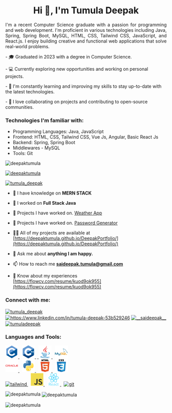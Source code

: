<h1 align="center">Hi 👋, I'm Tumula Deepak</h1>
<p align="justify">I'm a recent Computer Science graduate with a passion for programming and web development. I'm proficient in various technologies including Java, Spring, Spring Boot, MySQL, HTML, CSS, Tailwind CSS, JavaScript, and React.js. I enjoy building creative and functional web applications that solve real-world problems.
<p align="left">
- 🎓 Graduated in 2023 with a degree in Computer Science.
</p>
<p align="left">
- 💻 Currently exploring new opportunities and working on personal projects.
</p>
<p align="left">
- 🌱 I'm constantly learning and improving my skills to stay up-to-date with the latest technologies.
</p>
<p align="left">
- 🚀 I love collaborating on projects and contributing to open-source communities.
</p>
  
  ### Technologies I'm familiar with:
- Programming Languages: Java, JavaScript 
- Frontend: HTML, CSS, Tailwind CSS, Vue Js, Angular, Basic React Js
- Backend: Spring, Spring Boot
- Middlewares - MySQL
- Tools: Git
</p>

<p align="left"> <img src="https://komarev.com/ghpvc/?username=deepaktumula&label=Profile%20views&color=0e75b6&style=flat" alt="deepaktumula" /> </p>

<p align="left"> <a href="https://github.com/ryo-ma/github-profile-trophy"><img src="https://github-profile-trophy.vercel.app/?username=deepaktumula" alt="deepaktumula" /></a> </p>

<p align="left"> <a href="https://twitter.com/tumula_deepak" target="blank"><img src="https://img.shields.io/twitter/follow/tumula_deepak?logo=twitter&style=for-the-badge" alt="tumula_deepak" /></a> </p>

- 🔭 I have knowledge on **MERN STACK**

- 🌱 I worked on **Full Stack Java**

- 👯 Projects I have worked on. [Weather App](https://deepaktumula.github.io/WeatherApp/)

- 🤝 Projects I have worked on. [Password Generator](https://deepaktumula.github.io/PasswordGenerator/)

- 👨‍💻 All of my projects are available at [https://deepaktumula.github.io/DeepakPortfolio/](https://deepaktumula.github.io/DeepakPortfolio/)

- 💬 Ask me about **anything I am happy.**

- 📫 How to reach me **saideepak.tumula@gmail.com**

- 📄 Know about my experiences [https://flowcv.com/resume/kuod9ok955](https://flowcv.com/resume/kuod9ok955)

<h3 align="left">Connect with me:</h3>
<p align="left">
<a href="https://twitter.com/tumula_deepak" target="blank"><img align="center" src="https://raw.githubusercontent.com/rahuldkjain/github-profile-readme-generator/master/src/images/icons/Social/twitter.svg" alt="tumula_deepak" height="30" width="40" /></a>
<a href="https://linkedin.com/in/https://www.linkedin.com/in/tumula-deepak-53b529246" target="blank"><img align="center" src="https://raw.githubusercontent.com/rahuldkjain/github-profile-readme-generator/master/src/images/icons/Social/linked-in-alt.svg" alt="https://www.linkedin.com/in/tumula-deepak-53b529246" height="30" width="40" /></a>
<a href="https://instagram.com/__saideepak__" target="blank"><img align="center" src="https://raw.githubusercontent.com/rahuldkjain/github-profile-readme-generator/master/src/images/icons/Social/instagram.svg" alt="__saideepak__" height="30" width="40" /></a>
<a href="https://www.leetcode.com/tumuladeepak" target="blank"><img align="center" src="https://raw.githubusercontent.com/rahuldkjain/github-profile-readme-generator/master/src/images/icons/Social/leet-code.svg" alt="tumuladeepak" height="30" width="40" /></a>
</p>

<h3 align="left">Languages and Tools:</h3>
<p align="left"> <a href="https://www.cprogramming.com/" target="_blank" rel="noreferrer"> <img src="https://raw.githubusercontent.com/devicons/devicon/master/icons/c/c-original.svg" alt="c" width="40" height="40"/> </a>&nbsp
<a href="https://www.w3schools.com/cpp/" target="_blank" rel="noreferrer"> <img src="https://raw.githubusercontent.com/devicons/devicon/master/icons/cplusplus/cplusplus-original.svg" alt="cplusplus" width="40" height="40"/> </a>&nbsp<a href="https://www.java.com" target="_blank" rel="noreferrer"> <img src="https://raw.githubusercontent.com/devicons/devicon/master/icons/java/java-original.svg" alt="java" width="40" height="40"/> </a>&nbsp
<a href="https://www.mysql.com/" target="_blank" rel="noreferrer"> <img src="https://raw.githubusercontent.com/devicons/devicon/master/icons/mysql/mysql-original-wordmark.svg" alt="mysql" width="40" height="40"/></a>
<br/>
<a href="https://www.oracle.com/" target="_blank" rel="noreferrer"> <img src="https://raw.githubusercontent.com/devicons/devicon/master/icons/oracle/oracle-original.svg" alt="oracle" width="40" height="40"/> </a>&nbsp
<a href="https://www.python.org" target="_blank" rel="noreferrer"> <img src="https://raw.githubusercontent.com/devicons/devicon/master/icons/python/python-original.svg" alt="python" width="40" height="40"/> </a>&nbsp
<a href="https://www.w3.org/html/" target="_blank" rel="noreferrer"> <img src="https://raw.githubusercontent.com/devicons/devicon/master/icons/html5/html5-original-wordmark.svg" alt="html5" width="40" height="40"/> </a>&nbsp
<a href="https://www.w3schools.com/css/" target="_blank" rel="noreferrer"> <img src="https://raw.githubusercontent.com/devicons/devicon/master/icons/css3/css3-original-wordmark.svg" alt="css3" width="40" height="40"/> </a>
<br/>
<a href="https://tailwindcss.com/" target="_blank" rel="noreferrer"> <img src="https://www.vectorlogo.zone/logos/tailwindcss/tailwindcss-icon.svg" alt="tailwind" width="40" height="40"/> </a>&nbsp
<a href="https://developer.mozilla.org/en-US/docs/Web/JavaScript" target="_blank" rel="noreferrer"> <img src="https://raw.githubusercontent.com/devicons/devicon/master/icons/javascript/javascript-original.svg" alt="javascript" width="40" height="40"/> </a>&nbsp
<a href="https://reactjs.org/" target="_blank" rel="noreferrer"> <img src="https://raw.githubusercontent.com/devicons/devicon/master/icons/react/react-original-wordmark.svg" alt="react" width="40" height="40"/> </a>&nbsp
<a href="https://git-scm.com/" target="_blank" rel="noreferrer"> <img src="https://www.vectorlogo.zone/logos/git-scm/git-scm-icon.svg" alt="git" width="40" height="40"/> </a> </p>

<p><img align="left" src="https://github-readme-stats.vercel.app/api/top-langs?username=deepaktumula&show_icons=true&locale=en&layout=compact" alt="deepaktumula" /></p>

<p>&nbsp;<img align="center" src="https://github-readme-stats.vercel.app/api?username=deepaktumula&show_icons=true&locale=en" alt="deepaktumula" /></p>

<p><img align="center" src="https://github-readme-streak-stats.herokuapp.com/?user=deepaktumula&" alt="deepaktumula" /></p>
